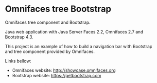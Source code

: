 # Omnifaces tree Bootstrap
Omnifaces tree component and Bootstrap.

Java web application with Java Server Faces 2.2, Omnifaces 2.7 and Bootstrap 4.3.

This project is an example of how to build a navigation bar with Bootstrap and tree component provided by Omnifaces.

Links bellow:
- Omnifaces website: http://showcase.omnifaces.org
- Bootstrap website: https://getbootstrap.com

